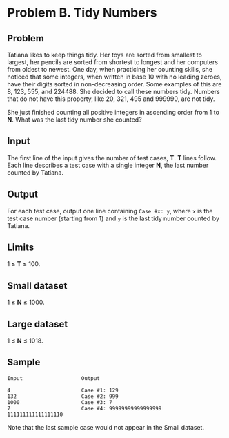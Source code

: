 ﻿# Problem B. Tidy Numbers

## Problem

Tatiana likes to keep things tidy. Her toys are sorted from smallest 
to largest, her pencils are sorted from shortest to longest and 
her computers from oldest to newest. One day, when practicing her 
counting skills, she noticed that some integers, when written in 
base 10 with no leading zeroes, have their digits sorted in 
non-decreasing order. Some examples of this are 8, 123, 555, 
and 224488. She decided to call these numbers tidy. Numbers that 
do not have this property, like 20, 321, 495 and 999990, are not tidy.

She just finished counting all positive integers in ascending order 
from 1 to **N**. What was the last tidy number she counted?

## Input

The first line of the input gives the number of test cases, **T**.
**T** lines follow. Each line describes a test case with a single
integer **N**, the last number counted by Tatiana.

## Output

For each test case, output one line containing `Case #x: y`, 
where `x` is the test case number (starting from 1) and `y` 
is the last tidy number counted by Tatiana.

## Limits

1 ≤ **T** ≤ 100.

## Small dataset

1 ≤ **N** ≤ 1000.

## Large dataset

1 ≤ **N** ≤ 1018.

## Sample

```
Input                   Output 
 
4                       Case #1: 129
132                     Case #2: 999
1000                    Case #3: 7
7                       Case #4: 99999999999999999
111111111111111110
```

Note that the last sample case would not appear in the Small dataset.
